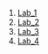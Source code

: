 1. [Lab_1](https://github.com/m-marinka/ik-31-makar/tree/master/Lab_1)
2. [Lab_2](https://github.com/m-marinka/ik-31-makar/tree/master/lab_2) 
3. [Lab_3](https://github.com/m-marinka/ik-31-makar/tree/master/Lab_3)
4. [Lab_4](https://github.com/m-marinka/ik-31-makar/tree/master/Lab_4)
